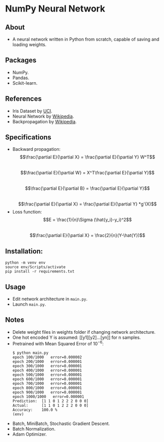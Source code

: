 # NumPy Neural Network
## About
- A neural network written in Python from scratch, capable of saving and loading weights.  

## Packages
- NumPy.   
- Pandas.
- Scikit-learn.  

## References
- Iris Dataset by [UCI](https://archive.ics.uci.edu/ml/datasets/iris).  
- Neural Network by [Wikipedia](https://en.wikipedia.org/wiki/Neural_network).  
- Backpropagation by [Wikipedia](https://en.wikipedia.org/wiki/Backpropagation).  

## Specifications
- Backward propagation:  
    $$\frac{\partial E}{\partial X} = \frac{\partial E}{\partial Y} W^T$$  
    $$\frac{\partial E}{\partial W} = X^T\frac{\partial E}{\partial Y}$$  
    $$\frac{\partial E}{\partial B} = \frac{\partial E}{\partial Y}$$  
    $$\frac{\partial E}{\partial X} = \frac{\partial E}{\partial Y} *g'(X)$$ 
- Loss function:  
    $$E = \frac{1}{n}\Sigma (\hat{y_i}-y_i)^2$$  
    $$\frac{\partial E}{\partial X} = \frac{2}{n}(Y-\hat{Y})$$  
  

## Installation:  
```
python -m venv env
source env/Scripts/activate
pip install -r requirements.txt
```  
## Usage
- Edit network architecture in ```main.py```.
- Launch ```main.py```.
  
## Notes
- Delete weight files in weights folder if changing network architecture.
- One hot encoded Y is assumed: [[y1][y2]...[yn]] for n samples.
- Pretrained with Mean Squared Error of $10^{-6}$:  
    ```
    $ python main.py 
    epoch 100/1000   error=0.000002
    epoch 200/1000   error=0.000001
    epoch 300/1000   error=0.000001
    epoch 400/1000   error=0.000001
    epoch 500/1000   error=0.000001
    epoch 600/1000   error=0.000001
    epoch 700/1000   error=0.000001
    epoch 800/1000   error=0.000001
    epoch 900/1000   error=0.000001
    epoch 1000/1000   error=0.000001
    Prediction:  [1 1 0 1 2 2 2 0 0 0]
    Actual:      [1 1 0 1 2 2 2 0 0 0]
    Accuracy:    100.0 %
    (env)
    ```  
+ Batch, MiniBatch, Stochastic Gradient Descent.
+ Batch Normalization.
+ Adam Optimizer.
